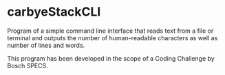 # carbyeStackCLI
Program of a simple command line interface that reads text from a file or terminal and outputs the number of human-readable characters as well as number of lines and words.

This program has been developed in the scope of a Coding Challenge by Bosch SPECS.

